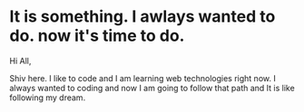 It is something. I awlays wanted to do. now it's time to do.
=======
Hi All,

Shiv here. I like to code and I am learning web technologies right now.
I always wanted to coding and now I am going to follow that path and It is like following my dream.
